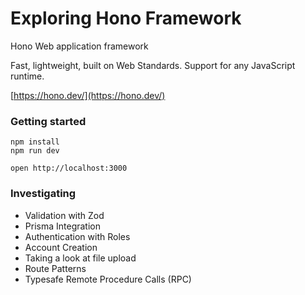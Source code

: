 
# Exploring Hono Framework
Hono
Web application framework

Fast, lightweight, built on Web Standards. Support for any JavaScript runtime.

[https://hono.dev/](https://hono.dev/)

### Getting started
```
npm install
npm run dev
```

```
open http://localhost:3000
```

### Investigating
- Validation with Zod
- Prisma Integration
- Authentication with Roles
- Account Creation
- Taking a look at file upload
- Route Patterns
- Typesafe Remote Procedure Calls (RPC)

